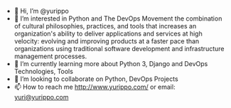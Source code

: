 - 👋 Hi, I’m @yurippo
- 👀 I’m interested in Python and The DevOps Movement the combination of cultural philosophies, practices, and tools that increases an organization's ability to deliver applications and services at high velocity: evolving and improving products at a faster pace than organizations using traditional software development and infrastructure management processes.
- 🌱 I’m currently learning more about Python 3, Django and DevOps Technologies, Tools
- 💞️ I’m looking to collaborate on Python, DevOps Projects
- 📫 How to reach me http://www.yurippo.com/ or email: yuri@yurippo.com

<!---
yurippo/yurippo is a ✨ special ✨ repository because its `README.md` (this file) appears on your GitHub profile.
You can click the Preview link to take a look at your changes.
--->
